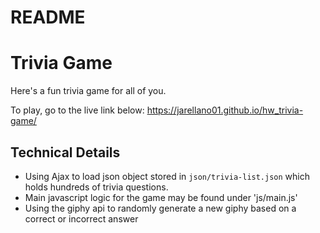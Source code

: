 # README
# Trivia Game

Here's a fun trivia game for all of you. 

To play, go to the live link below: 
https://jarellano01.github.io/hw_trivia-game/

## Technical Details
- Using Ajax to load json object stored in `json/trivia-list.json` which holds hundreds of trivia questions. 
- Main javascript logic for the game may be found under 'js/main.js'
- Using the giphy api to randomly generate a new giphy based on a correct or incorrect answer
